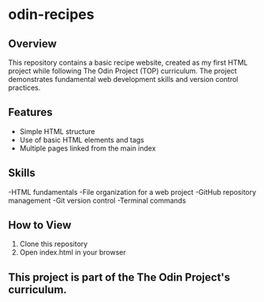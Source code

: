 # odin-recipes
## Overview
This repository contains a basic recipe website, created as my first HTML project while following The Odin Project (TOP) curriculum. The project demonstrates fundamental web development skills and version control practices.

## Features
- Simple HTML structure
- Use of basic HTML elements and tags
- Multiple pages linked from the main index

## Skills
-HTML fundamentals
-File organization for a web project
-GitHub repository management
-Git version control
-Terminal commands

## How to View
1. Clone this repository
2. Open index.html in your browser

## This project is part of the The Odin Project's curriculum.